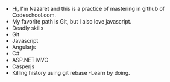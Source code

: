* Hi, I'm Nazaret and this is a practice of mastering in github of Codeschool.com.
* My favorite path is Git, but I also love javascript.
* Deadly skills
* Git
* Javascript
* Angularjs
* C#
* ASP.NET MVC
* Casperjs
* Killing history using git rebase
-Learn by doing.
